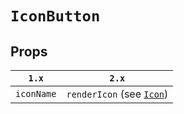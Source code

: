 # `IconButton`

## Props

| `1.x`      | `2.x`                                                  |
| ---------- | ------------------------------------------------------ |
| `iconName` | `renderIcon` (see [`Icon`](../Icon/migrate-to-2.x.md)) |
